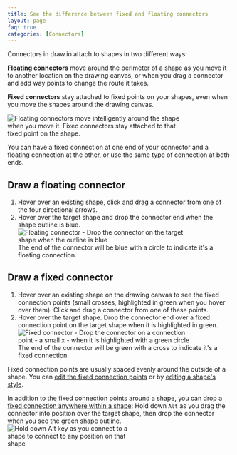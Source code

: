 ```yaml
---
title: See the difference between fixed and floating connectors
layout: page
faq: true
categories: [Connectors]
---
```


Connectors in draw.io attach to shapes in two different ways: 

**Floating connectors** move around the perimeter of a shape as you move it to another location on the drawing canvas, or when you drag a connector and add way points to change the route it takes. 

**Fixed connectors** stay attached to fixed points on your shapes, even when you move the shapes around the drawing canvas. 

<img src="/assets/img/blog/connector-floating-vs-fixed.gif" style="width=100%;max-width:400px;height:auto;" alt="Floating connectors move intelligently around the shape when you move it. Fixed connectors stay attached to that fixed point on the shape.">

You can have a fixed connection at one end of your connector and a floating connection at the other, or use the same type of connection at both ends. 

## Draw a floating connector

1. Hover over an existing shape, click and drag a connector from one of the four directional arrows.
2. Hover over the target shape and drop the connector end when the shape outline is blue. 
<br /><img src="/assets/img/blog/connector-floating.png" style="width=100%;max-width:400px;height:auto;" alt="Floating connector - Drop the connector on the target shape when the outline is blue">
<br />The end of the connector will be blue with a circle to indicate it's a floating connection.

## Draw a fixed connector
1. Hover over an existing shape on the drawing canvas to see the fixed connection points (small crosses, highlighted in green when you hover over them). Click and drag a connector from one of these points. 
2. Hover over the target shape. Drop the connector end over a fixed connection point on the target shape when it is highlighted in green. 
<br /><img src="/assets/img/blog/connector-fixed.png" style="width=100%;max-width:400px;height:auto;" alt="Fixed connector - Drop the connector on a connection point - a small x - when it is highlighted with a green circle">
<br />The end of the connector will be green with a cross to indicate it's a fixed connection.

Fixed connection points are usually spaced evenly around the outside of a shape. You can [edit the fixed connection points](/blog/edit-connection-points.html) or by [editing a shape's style](/doc/faq/shape-connection-points-customise.html).

In addition to the fixed connection points around a shape, you can drop a [fixed connection anywhere within a shape](/doc/faq/connect-to-shapes-anywhere.html): Hold down ``Alt`` as you drag the connector into position over the target shape, then drop the connector when you see the green shape outline.
<br /><img src="/assets/img/blog/connect-to-shapes-anywhere.gif" style="width=100%;max-width:300px;height:auto;" alt="Hold down Alt key as you connect to a shape to connect to any position on that shape">